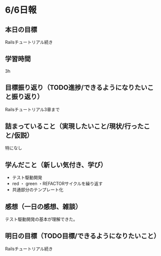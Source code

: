 # 6/6日報
## 本日の目標
Railsチュートリアル続き
## 学習時間
3h
## 目標振り返り（TODO進捗/できるようになりたいこと振り返り）
Railsチュートリアル3章まで
## 詰まっていること（実現したいこと/現状/行ったこと/仮説）
特になし
## 学んだこと（新しい気付き、学び）
- テスト駆動開発
- red ・ green ・REFACTORサイクルを繰り返す
- 共通部分のテンプレート化
## 感想（一日の感想、雑談）
テスト駆動開発の基本が理解できた。
## 明日の目標（TODO目標/できるようになりたいこと）
Railsチュートリアル続き
